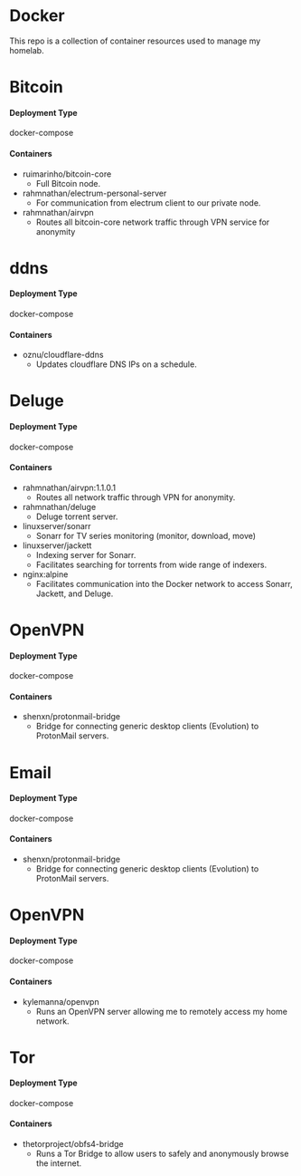 # Docker
This repo is a collection of container resources used to manage my homelab.

<h1>Bitcoin</h1>
<h4>Deployment Type</h4>

docker-compose

<h4>Containers</h4>

 - ruimarinho/bitcoin-core
    - Full Bitcoin node.
 - rahmnathan/electrum-personal-server
    - For communication from electrum client to our private node.
 - rahmnathan/airvpn
    - Routes all bitcoin-core network traffic through VPN service for anonymity

<h1>ddns</h1>
<h4>Deployment Type</h4>

docker-compose

<h4>Containers</h4>

 - oznu/cloudflare-ddns
    - Updates cloudflare DNS IPs on a schedule.
    
<h1>Deluge</h1>
<h4>Deployment Type</h4>

docker-compose

<h4>Containers</h4>

 - rahmnathan/airvpn:1.1.0.1
    - Routes all network traffic through VPN for anonymity.
 - rahmnathan/deluge
    - Deluge torrent server.
 - linuxserver/sonarr
    - Sonarr for TV series monitoring (monitor, download, move)
 - linuxserver/jackett
    - Indexing server for Sonarr.
    - Facilitates searching for torrents from wide range of indexers.
 - nginx:alpine
    - Facilitates communication into the Docker network to access Sonarr, Jackett, and Deluge.
    
<h1>OpenVPN</h1>
<h4>Deployment Type</h4>

docker-compose

<h4>Containers</h4>

 - shenxn/protonmail-bridge
    - Bridge for connecting generic desktop clients (Evolution) to ProtonMail servers.
    
<h1>Email</h1>
<h4>Deployment Type</h4>

docker-compose

<h4>Containers</h4>

 - shenxn/protonmail-bridge
    - Bridge for connecting generic desktop clients (Evolution) to ProtonMail servers.
    
<h1>OpenVPN</h1>
<h4>Deployment Type</h4>

docker-compose

<h4>Containers</h4>

 -  kylemanna/openvpn
    - Runs an OpenVPN server allowing me to remotely access my home network.
    
<h1>Tor</h1>
<h4>Deployment Type</h4>

docker-compose

<h4>Containers</h4>

 -  thetorproject/obfs4-bridge
    - Runs a Tor Bridge to allow users to safely and anonymously browse the internet.